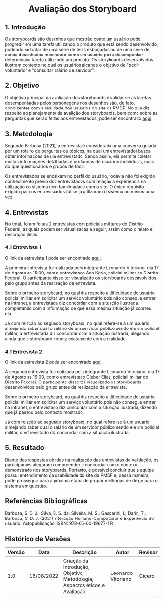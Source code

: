 # <center> Avaliação dos Storyboard

## 1. Introdução

Os storyboards são desenhos que mostrão como um usuário pode progredir em uma tarefa utilizando o produto que está sendo desenvolvido, podendo se tratar de uma série de telas esboçadas ou de uma série de cenas desenhadas mostrando como um usuário pode desempenhar determinada tarefa utilizando um produto. Os storyboards desenvolvidos ilustram contexto no qual os usuários alcance o objetivo de "pedir voluntário" e "consultar salário de servidor".

## 2. Objetivo

O objetivo principal da avaliação dos storyboards é validar se as tarefas desempenhadas pelos personagens nos desenhos são, de fato, condizentes com a realidade dos usuarios do site da PMDF. No que diz respeito ao planejamento da avalição dos storyboards, bem como sobre as perguntas que serão feitas aos entrevistados, pode ser encontrado <a href="https://interacao-humano-computador.github.io/2022.1-PMDF/#/nivel1/planejamento_avaliacao_storyboard">aqui</a>.


## 3. Metodologia

Segundo Barbosa (2021), a entrevista é considerada uma conversa guiada por um roteiro de perguntas ou tópicos, na qual um entrevistador busca obter informações de um entrevistado. Sendo assim, ela permite coletar muitas informações detalhadas e profundas de usuários individuais, mais do que questionários e grupos de foco.

Os entrevistados se encaixam no perfil do usuário, todavia não foi exigido conhecimento prévio dos entrevistados com relação a experiencia na utilização do sistema nem familiriadade com o site. O único requisito exigido para os entrevistados foi se já utilizaram o sistema ao menos uma vez. 

## 4. Entrevistas

No total, foram feitas 2 entrevistas com policiais militares do Distrito Federal, as quais podem ser visualizadas a seguir, assim como o relato e descrição delas.

### 4.1 Entrevista 1

O link da entrevista 1 pode ser encontrado <a href="https://youtu.be/zIcDyNI_Ld0">aqui</a>.

A primeira entrevista foi realizada pelo integrante Leonardo Vitoriano, dia 17 de Agosto às 15:00, com a entrevistada Ana Karla, policial militar do Distrito Federal. O participante disse ter visualizado os storyboards desenvolvidos pelo grupo antes da realização da entrevista.

Sobre o primeiro storyboard, no qual diz respeito a dificuldade do usuário policial militar em solicitar um serviço voluntário pois não consegue entrar na intranet, a entrevistada diz concordar com a situação ilustrada, completando com a informação de que essa mesma situação já ocorreu ela.

Já com relação ao segundo storyboard, no qual refere-se à um usuario almejando saber qual o salário de um servidor público sendo ele um policial militar, a entrevistada diz concordar com a situação ilustrada, alegando ainda que o storyboard condiz exatamente com a realidade.

### 4.1 Entrevista 2

O link da entrevista 2 pode ser encontrado <a href="https://youtu.be/uTPBJdjQPeo">aqui</a>.

A segunda entrevista foi realizada pelo integrante Leonardo Vitoriano, dia 17 de Agosto às 16:00, com o entrevistado Cleber Elias, policiail militar do Distrito Federal. O participante disse ter visualizado os storyboards desenvolvidos pelo grupo antes da realização da entrevista.

Sobre o primeiro storyboard, no qual diz respeito a dificuldade do usuário policial militar em solicitar um serviço voluntário pois não consegue entrar na intranet, o entrevistado diz concordar com a situação ilustrada, dizendo que já passou pelo contexto mostrado.

Já com relação ao segundo storyboard, no qual refere-se à um usuario almejando saber qual o salário de um servidor público sendo ele um policial militar, o entrevistado diz concordar com a situação ilustrada.

## 5. Resultado

Diante das respostas obtidas na realização das entrevistas de validação, os participantes alegaram compreender e concordar com o contexto demonstrado nos storyboards. Portanto, é possível concluir que a equipe possui entendimento da usabilidade do site da PMDF e, dessa maneira, pode prosseguir para a próxima etapa de propor melhorias de deign para o sistema em questão.  

## Referências Bibliográficas

Barbosa, S. D. J.; Silva, B. S. da; Silveira, M. S.; Gasparini, I.; Darin, T.; Barbosa, G. D. J. (2021)
Interação Humano-Computador e Experiência do usuário. Autopublicação. ISBN: 978-65-00-19677-1.R

## Histórico de Versões

| Versão | Data        | Descrição                                                                 | Autor              | Revisor |
|--------|-------------|---------------------------------------------------------------------------|--------------------|---------|
| 1.0    |  16/08/2022 | Criação da Introdução, Objetivo, Metodologia, Aspectos éticos e Avaliação | Leonardo Vitoriano | Cicero  |
